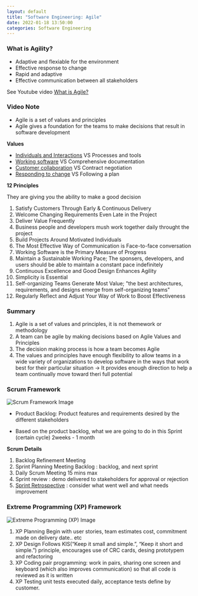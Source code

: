 ```yaml
---
layout: default
title: "Software Engineering: Agile"
date: 2022-01-18 13:50:00
categories: Software Engineering
---
```


### What is Agility?

- Adaptive and flexiable for the environment
- Effective response to change
- Rapid and adaptive
- Effective communication between all stakeholders

See Youtube video [What is Agile?][what is agile?]

[what is agile?]: https://www.youtube.com/watch?v=Z9QbYZh1YXY

### Video Note

- Agile is a set of values and principles
- Agile gives a foundation for the teams to make decisions that result in software development

**Values**

- <u>Individuals and Interactions</u> VS Processes and tools
- <u>Working software</u> VS Comprehensive documentation
- <u>Customer collaboration</u> VS Contract negotiation
- <u>Responding to change</u> VS Following a plan

**12 Principles**

They are giving you the ability to make a good decision

1. Satisfy Customers Through Early & Continuous Delivery
2. Welcome Changing Requirements Even Late in the Project
3. Deliver Value Frequently
4. Business people and developers mush work together daily throught the project
5. Build Projects Around Motivated Individuals
6. The Most Effective Way of Communication is Face-to-face conversation
7. Working Software is the Primary Measure of Progress
8. Maintain a Sustainable Working Pace; The sponsers, developers, and users should be able to maintain a constant pace indefinitely
9. Continuous Excellence and Good Design Enhances Agility
10. Simplicity is Essential
11. Self-organizing Teams Generate Most Value; "the best architectures, requirements, and designs emerge from self-organizing teams"
12. Regularly Reflect and Adjust Your Way of Work to Boost Effectiveness

### Summary

1. Agile is a set of values and principles, it is not themework or methodology
2. A team can be agile by making decisions based on Agile Values and Principles
3. The decision making process is how a team becomes Agile
4. The values and principles have enough flexibility to allow teams in a wide variety of organizations to develop software in the ways that work best for their particular situation
   &rarr; It provides enough direction to help a team continually move toward theri full potential

### Scrum Framework

![Scrum Framework Image](https://upload.wikimedia.org/wikipedia/commons/thumb/5/58/Scrum_process.svg/1200px-Scrum_process.svg.png "Scrum Framework Image")

- Product Backlog: Product features and requirements desired by the different stakeholders

- Based on the product backlog, what we are going to do in this Sprint (certain cycle) 2weeks - 1 month

**Scrum Details**

1. Backlog Refinement Meeting
2. Sprint Planning Meeting
   Backlog : backlog, and next sprint
3. Daily Scrum Meeting 15 mins max
4. Sprint review : demo delivered to stakeholders for approval or rejection
5. <u>Sprint Retrospective</u> : consider what went well and what needs improvement

### Extreme Programming (XP) Framework

![Extreme Programming (XP) Image](https://www.tutorialspoint.com/extreme_programming/images/extreme_programming_in_nutshell.jpg "XP Image")

1. XP Planning
   Begin with user stories, team estimates cost, commitment made on delivery date.. etc
2. XP Design
   Follows KIS(“Keep it small and simple.”, “Keep it short and simple.”) principle, encourages use of CRC cards, desing prototypem and refactoring
3. XP Coding
   pair programming: work in pairs, sharing one screen and keyboard (which also improves communication) so that all code is reviewed as it is written
4. XP Testing
   unit tests executed daily, acceptance tests define by customer.
